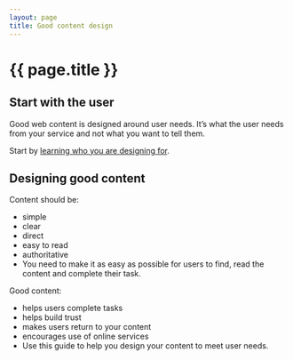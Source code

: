 ```yaml
---
layout: page
title: Good content design
---
```


# {{ page.title }}

## Start with the user

Good web content is designed around user needs. It’s what the user needs from your service and not what you want to tell them.

Start by [learning who you are designing for]().

## Designing good content

Content should be:

- simple
- clear
- direct
- easy to read
- authoritative
- You need to make it as easy as possible for users to find, read the content and complete their task.

Good content:

- helps users complete tasks
- helps build trust
- makes users return to your content
- encourages use of online services
- Use this guide to help you design your content to meet user needs.